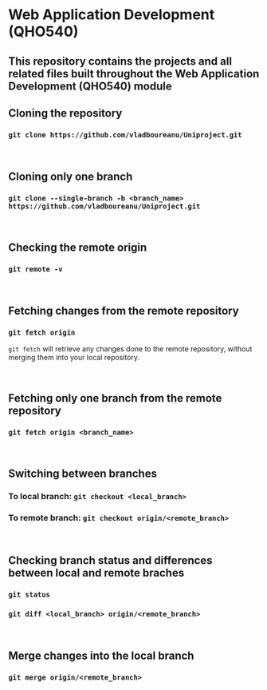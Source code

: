 # Web Application Development (QHO540)

## This repository contains the projects and all related files built throughout the Web Application Development (QHO540) module

## Cloning the repository
### `git clone https://github.com/vladboureanu/Uniproject.git`

<br>

## Cloning only one branch 
### `git clone --single-branch -b <branch_name> https://github.com/vladboureanu/Uniproject.git`

<br>

## Checking the remote origin

### `git remote -v`

<br>

## Fetching changes from the remote repository

### `git fetch origin`

`git fetch` will retrieve any changes done to the remote repository, without merging them into your local repository.

<br>

## Fetching only one branch from the remote repository
### `git fetch origin <branch_name>`

<br>

## Switching between branches

### To local branch: `git checkout <local_branch>`
### To remote branch: `git checkout origin/<remote_branch>`

<br>

## Checking branch status and differences between local and remote braches

### `git status`
### `git diff <local_branch> origin/<remote_branch>`

<br>

## Merge changes into the local branch

### `git merge origin/<remote_branch>`
